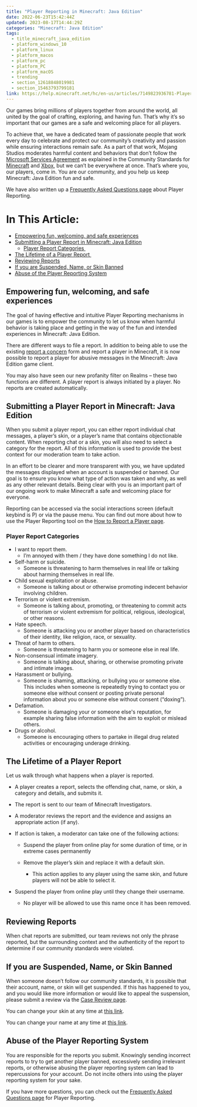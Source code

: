 ```yaml
---
title: "Player Reporting in Minecraft: Java Edition"
date: 2022-06-23T15:42:44Z
updated: 2023-08-17T14:44:29Z
categories: "Minecraft: Java Edition"
tags:
  - title_minecraft_java_edition
  - platform_windows_10
  - platform_linux
  - platform_macos
  - platform_pc
  - platform_PC
  - platform_macOS
  - trending
  - section_12618848019981
  - section_15463793799181
link: https://help.minecraft.net/hc/en-us/articles/7149823936781-Player-Reporting-in-Minecraft-Java-Edition
---
```


Our games bring millions of players together from around the world, all united by the goal of crafting, exploring, and having fun. That’s why it’s so important that our games are a safe and welcoming place for all players.  

To achieve that, we have a dedicated team of passionate people that work every day to celebrate and protect our community’s creativity and passion while ensuring interactions remain safe. As a part of that work, Mojang Studios moderates harmful content and behaviors that don’t follow the [Microsoft Services Agreement](https://www.microsoft.com/en-us/servicesagreement/) as explained in the Community Standards for [Minecraft](https://www.minecraft.net/en-us/community-standards) and [Xbox](https://www.xbox.com/en-CA/legal/community-standards), but we can’t be everywhere at once. That’s where you, our players, come in. You are our community, and you help us keep Minecraft: Java Edition fun and safe. 

We have also written up a [Frequently Asked Questions page](https://help.minecraft.net/hc/en-us/articles/7317376541197) about Player Reporting. 

# In This Article:

- [Empowering fun, welcoming, and safe experiences](#empowering-fun-welcoming-and-safe-experiences)
- [Submitting a Player Report in Minecraft: Java Edition](#submitting-a-player-report-in-minecraft-java-edition)
  - [Player Report Categories ](#player-report-categories)
- [The Lifetime of a Player Report ](#the-lifetime-of-a-player-report)
- [Reviewing Reports](#reviewing-reports)
- [If you are Suspended, Name, or Skin Banned](#if-you-are-suspended-name-or-skin-banned)
- [Abuse of the Player Reporting System](#abuse-of-the-player-reporting-system)

## Empowering fun, welcoming, and safe experiences

The goal of having effective and intuitive Player Reporting mechanisms in our games is to empower the community to let us know when harmful behavior is taking place and getting in the way of the fun and intended experiences in Minecraft: Java Edition. 

There are different ways to file a report. In addition to being able to use the existing [report a concern](https://help.minecraft.net/hc/en-us/requests/new?ticket_form_id=4416074743565) form and report a player in Minecraft, it is now possible to report a player for abusive messages in the Minecraft: Java Edition game client. 

You may also have seen our new profanity filter on Realms – these two functions are different. A player report is always initiated by a player. No reports are created automatically. 

## Submitting a Player Report in Minecraft: Java Edition

When you submit a player report, you can either report individual chat messages, a player’s skin, or a player’s name that contains objectionable content. When reporting chat or a skin, you will also need to select a category for the report. All of this information is used to provide the best context for our moderation team to take action. 

In an effort to be clearer and more transparent with you, we have updated the messages displayed when an account is suspended or banned. Our goal is to ensure you know what type of action was taken and why, as well as any other relevant details. Being clear with you is an important part of our ongoing work to make Minecraft a safe and welcoming place for everyone.

Reporting can be accessed via the social interactions screen (default keybind is P) or via the pause menu. You can find out more about how to use the Player Reporting tool on the [How to Report a Player page](https://help.minecraft.net/hc/en-us/articles/13019118732429).   

### Player Report Categories

- I want to report them.
  - I’m annoyed with them / they have done something I do not like.
- Self-harm or suicide.
  - Someone is threatening to harm themselves in real life or talking about harming themselves in real life. 
- Child sexual exploitation or abuse.
  - Someone is talking about or otherwise promoting indecent behavior involving children. 
- Terrorism or violent extremism.
  - Someone is talking about, promoting, or threatening to commit acts of terrorism or violent extremism for political, religious, ideological, or other reasons.
- Hate speech.
  - Someone is attacking you or another player based on characteristics of their identity, like religion, race, or sexuality. 
- Threat of harm to others.
  - Someone is threatening to harm you or someone else in real life. 
- Non-consensual intimate imagery.
  - Someone is talking about, sharing, or otherwise promoting private and intimate images. 
- Harassment or bullying.
  - Someone is shaming, attacking, or bullying you or someone else. This includes when someone is repeatedly trying to contact you or someone else without consent or posting private personal information about you or someone else without consent (“doxing”). 
- Defamation.
  - Someone is damaging your or someone else's reputation, for example sharing false information with the aim to exploit or mislead others.  
- Drugs or alcohol.
  - Someone is encouraging others to partake in illegal drug related activities or encouraging underage drinking. 

## The Lifetime of a Player Report 

Let us walk through what happens when a player is reported. 

- A player creates a report, selects the offending chat, name, or skin, a category and details, and submits it.

- The report is sent to our team of Minecraft Investigators.

- A moderator reviews the report and the evidence and assigns an appropriate action (if any). 

- If action is taken, a moderator can take one of the following actions:

  - Suspend the player from online play for some duration of time, or in extreme cases permanently

  - Remove the player’s skin and replace it with a default skin.

    - This action applies to any player using the same skin, and future players will not be able to select it.

- Suspend the player from online play until they change their username.
  - No player will be allowed to use this name once it has been removed.

## Reviewing Reports

When chat reports are submitted, our team reviews not only the phrase reported, but the surrounding context and the authenticity of the report to determine if our community standards were violated.

## If you are Suspended, Name, or Skin Banned

When someone doesn’t follow our community standards, it is possible that their account, name, or skin will get suspended. If this has happened to you, and you would like more information or would like to appeal the suspension, please submit a review via the [Case Review page](https://help.minecraft.net/hc/en-us/requests/new?ticket_form_id=360003469452).

You can change your skin at any time at [this link](https://www.minecraft.net/en-us).

You can change your name at any time at [this link](https://www.minecraft.net/en-us).

## Abuse of the Player Reporting System

You are responsible for the reports you submit. Knowingly sending incorrect reports to try to get another player banned, excessively sending irrelevant reports, or otherwise abusing the player reporting system can lead to repercussions for your account. Do not incite others into using the player reporting system for your sake. 

If you have more questions, you can check out the [Frequently Asked Questions page](https://help.minecraft.net/hc/en-us/articles/7317376541197) for Player Reporting.
